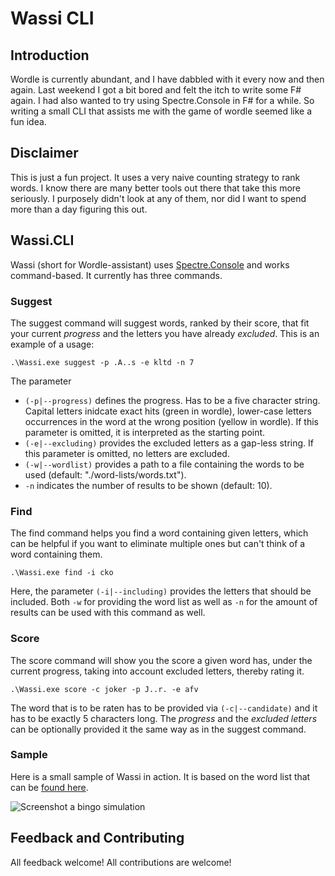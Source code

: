# Wassi CLI

## Introduction
Wordle is currently abundant, and I have dabbled with it every now and then again. Last weekend I got a bit bored and felt the itch to write some F# again. I had also wanted to try using Spectre.Console in F# for a while. So writing a small CLI that assists me with the game of wordle seemed like a fun idea. 

## Disclaimer
This is just a fun project. It uses a very naive counting strategy to rank words. I know there are many better tools out there that take this more seriously. I purposely didn't look at any of them, nor did I want to spend more than a day figuring this out. 

## Wassi.CLI
Wassi (short for Wordle-assistant) uses [Spectre.Console](https://github.com/spectreconsole/spectre.console) and works command-based. It currently has three commands. 

### Suggest
The suggest command will suggest words, ranked by their score, that fit your current _progress_ and the letters you have already _excluded_. This is an example of a usage:
```PS
.\Wassi.exe suggest -p .A..s -e kltd -n 7
````
The parameter
* `(-p|--progress)` defines the progress. Has to be a five character string. Capital letters inidcate exact hits (green in wordle), lower-case letters occurrences in the word at the wrong position (yellow in wordle). If this parameter is omitted, it is interpreted as the starting point.
* `(-e|--excluding)` provides the excluded letters as a gap-less string. If this parameter is omitted, no letters are excluded.
* `(-w|--wordlist)` provides a path to a file containing the words to be used (default: "./word-lists/words.txt").  
* `-n` indicates the number of results to be shown (default: 10).

### Find
The find command helps you find a word containing given letters, which can be helpful if you want to eliminate multiple ones but can't think of a word containing them.
```PS
.\Wassi.exe find -i cko
````
Here, the parameter `(-i|--including)` provides the letters that should be included. Both `-w` for providing the word list as well as `-n` for the amount of results can be used with this command as well.

### Score
The score command will show you the score a given word has, under the current progress, taking into account excluded letters, thereby rating it.
```PS
.\Wassi.exe score -c joker -p J..r. -e afv
````
The word that is to be raten has to be provided via `(-c|--candidate)` and it has to be exactly 5 characters long. The _progress_ and the _excluded letters_ can be optionally provided it the same way as in the suggest command.

### Sample
Here is a small sample of Wassi in action. It is based on the word list that can be [found here](https://github.com/tabatkins/wordle-list).

![Screenshot a bingo simulation](./assets/wassi-in-action.png)

## Feedback and Contributing
All feedback welcome!
All contributions are welcome!
